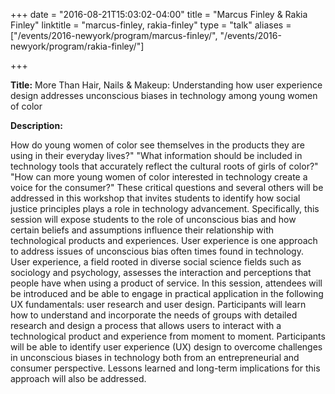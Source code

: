 +++
date = "2016-08-21T15:03:02-04:00"
title = "Marcus Finley & Rakia Finley"
linktitle = "marcus-finley, rakia-finley"
type = "talk"
aliases = ["/events/2016-newyork/program/marcus-finley/", "/events/2016-newyork/program/rakia-finley/"]

+++

<div class="span-15  ">
  <div class="span-15  last ">
  <p><strong>Title:</strong>
More Than Hair, Nails &amp; Makeup:  Understanding how user experience design addresses unconscious biases in technology among young women of color
</p>

<p><strong>Description:</strong></p>

<p>
How do young women of color see themselves in the products they are using in their everyday lives?" "What information should be included in technology tools that accurately reflect the cultural roots of girls of color?" "How can more young women of color interested in technology create a voice for the consumer?"  These critical questions and several others will be addressed in this workshop that invites students to identify how social justice principles plays a role in technology advancement.  Specifically, this session will expose students to the role of unconscious bias and how certain beliefs and assumptions influence their relationship with technological products and experiences. User experience is one approach to address issues of unconscious bias often times found in technology.  User experience, a field rooted in diverse social science fields such as sociology and psychology, assesses the interaction and perceptions that people have when using a product of service.  In this session, attendees will be introduced and be able to engage in practical application in the following UX fundamentals: user research and user design.  Participants will learn how to understand and incorporate the needs of groups with detailed research and design a process that allows users to interact with a technological product and experience from moment to moment. Participants will be able to identify user experience (UX) design to overcome challenges in unconscious biases in technology both from an entrepreneurial and consumer perspective.  Lessons learned and long-term implications for this approach will also be addressed. 
</p>
<p>

  </div>
</div>

